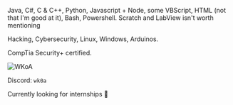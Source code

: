 Java, C#, C & C++, Python, Javascript + Node, some VBScript, HTML (not that I'm good at it), Bash, Powershell. Scratch and LabView isn't worth mentioning

Hacking, Cybersecurity, Linux, Windows, Arduinos.

CompTia Security+ certified. 

![WKoA](https://www.hackthebox.eu/badge/image/972812)

Discord: `wk0a`


Currently looking for internships 🤔
